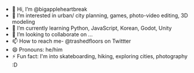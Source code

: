 - 👋 Hi, I’m @bigappleheartbreak
- 👀 I’m interested in urban/ city planning, games, photo-video editing, 3D modeling  
- 🌱 I’m currently learning Python, JavaScript, Korean, Godot, Unity
- 💞️ I’m looking to collaborate on ...
- 📫 How to reach me- @trashedfloors on Twittter
- 😄 Pronouns: he/him
- ⚡ Fun fact: I'm into skateboarding, hiking, exploring cities, photography :D

<!---
bigappleheartbreak/bigappleheartbreak is a ✨ special ✨ repository because its `README.md` (this file) appears on your GitHub profile.
You can click the Preview link to take a look at your changes.
--->
